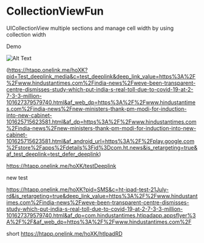 # CollectionViewFun
UICollectionView multiple sections and manage cell width by using collection width



Demo

![Alt Text](https://github.com/rahul9988/CollectionViewFun/blob/main/demo.gif)

(https://htapp.onelink.me/hoXK?pid=Test_deeplink_media&c=test_deeplink&deep_link_value=https%3A%2F%2Fwww.hindustantimes.com%2Findia-news%2Fweve-been-transparent-centre-dismisses-study-which-put-india-s-real-toll-due-to-covid-19-at-2-7-3-3-million-101627379579740.html&af_web_dp=https%3A%2F%2Fwww.hindustantimes.com%2Findia-news%2Fnew-ministers-thank-pm-modi-for-induction-into-new-cabinet-101625715623581.html&af_dp=https%3A%2F%2Fwww.hindustantimes.com%2Findia-news%2Fnew-ministers-thank-pm-modi-for-induction-into-new-cabinet-101625715623581.html&af_android_url=https%3A%2F%2Fplay.google.com%2Fstore%2Fapps%2Fdetails%3Fid%3Dcom.ht.news&is_retargeting=true&af_test_deeplink=test_defer_deeplink)




https://htapp.onelink.me/hoXK/testDeeplink


new test 

https://htapp.onelink.me/hoXK?pid=SMS&c=ht-ipad-test-21July-rd&is_retargeting=true&deep_link_value=https%3A%2F%2Fwww.hindustantimes.com%2Findia-news%2Fweve-been-transparent-centre-dismisses-study-which-put-india-s-real-toll-due-to-covid-19-at-2-7-3-3-million-101627379579740.html&af_dp=com.hindustantimes.htipadapp.appsflyer%3A%2F%2F&af_web_dp=https%3A%2F%2Fwww.hindustantimes.com%2F


short 
https://htapp.onelink.me/hoXK/htIpadRD
